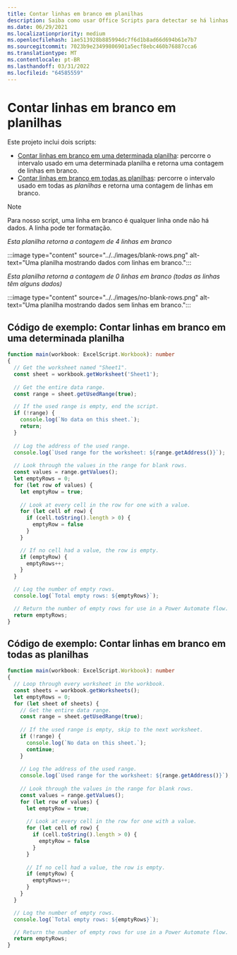 ```yaml
---
title: Contar linhas em branco em planilhas
description: Saiba como usar Office Scripts para detectar se há linhas em branco em vez de dados em planilhas e, em seguida, relatar a contagem de linhas em branco a ser usada em um fluxo Power Automate.
ms.date: 06/29/2021
ms.localizationpriority: medium
ms.openlocfilehash: 1ae513928b885994dc7f6d1b8ad66d694b61e7b7
ms.sourcegitcommit: 7023b9e23499806901a5ecf8ebc460b76887cca6
ms.translationtype: MT
ms.contentlocale: pt-BR
ms.lasthandoff: 03/31/2022
ms.locfileid: "64585559"
---
```

# <a name="count-blank-rows-on-sheets"></a>Contar linhas em branco em planilhas

Este projeto inclui dois scripts:

* [Contar linhas em branco em uma determinada planilha](#sample-code-count-blank-rows-on-a-given-sheet): percorre o intervalo usado em uma determinada planilha e retorna uma contagem de linhas em branco.
* [Contar linhas em branco em todas as planilhas](#sample-code-count-blank-rows-on-all-sheets): percorre o intervalo usado em todas as _planilhas_ e retorna uma contagem de linhas em branco.

> [!NOTE]
> Para nosso script, uma linha em branco é qualquer linha onde não há dados. A linha pode ter formatação.

_Esta planilha retorna a contagem de 4 linhas em branco_

:::image type="content" source="../../images/blank-rows.png" alt-text="Uma planilha mostrando dados com linhas em branco.":::

_Esta planilha retorna a contagem de 0 linhas em branco (todas as linhas têm alguns dados)_

:::image type="content" source="../../images/no-blank-rows.png" alt-text="Uma planilha mostrando dados sem linhas em branco.":::

## <a name="sample-code-count-blank-rows-on-a-given-sheet"></a>Código de exemplo: Contar linhas em branco em uma determinada planilha

```TypeScript
function main(workbook: ExcelScript.Workbook): number
{
  // Get the worksheet named "Sheet1".
  const sheet = workbook.getWorksheet('Sheet1'); 
  
  // Get the entire data range.
  const range = sheet.getUsedRange(true);

  // If the used range is empty, end the script.
  if (!range) {
    console.log(`No data on this sheet.`);
    return;
  }
  
  // Log the address of the used range.
  console.log(`Used range for the worksheet: ${range.getAddress()}`);
    
  // Look through the values in the range for blank rows.
  const values = range.getValues();
  let emptyRows = 0;
  for (let row of values) {
    let emptyRow = true;
    
    // Look at every cell in the row for one with a value.
    for (let cell of row) {
      if (cell.toString().length > 0) {
        emptyRow = false
      }
    }

    // If no cell had a value, the row is empty.
    if (emptyRow) {
      emptyRows++;
    }
  }

  // Log the number of empty rows.
  console.log(`Total empty rows: ${emptyRows}`);

  // Return the number of empty rows for use in a Power Automate flow.
  return emptyRows;
}
```

## <a name="sample-code-count-blank-rows-on-all-sheets"></a>Código de exemplo: Contar linhas em branco em todas as planilhas

```TypeScript
function main(workbook: ExcelScript.Workbook): number
{
  // Loop through every worksheet in the workbook.
  const sheets = workbook.getWorksheets();
  let emptyRows = 0;
  for (let sheet of sheets) {     
    // Get the entire data range.
    const range = sheet.getUsedRange(true);
  
    // If the used range is empty, skip to the next worksheet.
    if (!range) {
      console.log(`No data on this sheet.`);
      continue;
    }
    
    // Log the address of the used range.
    console.log(`Used range for the worksheet: ${range.getAddress()}`);
      
    // Look through the values in the range for blank rows.
    const values = range.getValues();
    for (let row of values) {
      let emptyRow = true;
      
      // Look at every cell in the row for one with a value.
      for (let cell of row) {
        if (cell.toString().length > 0) {
          emptyRow = false
        }
      }
  
      // If no cell had a value, the row is empty.
      if (emptyRow) {
        emptyRows++;
      }
    }
  }

  // Log the number of empty rows.
  console.log(`Total empty rows: ${emptyRows}`);

  // Return the number of empty rows for use in a Power Automate flow.
  return emptyRows;
}
```
